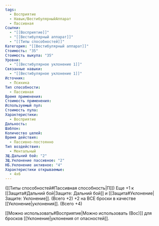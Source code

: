 ```yaml
---
tags:
  - Восприятие
  - Навык/ВестибулярныйАппарат
  - Пассивная
Ссылки:
  - "[[Восприятие]]"
  - "[[Вестибулярный аппарат]]"
  - "[[Типы способностей]]"
Категория: "[[Вестибулярный аппарат]]"
Стоимость: "35"
Стоимость выкупа: "35"
Уровни:
  - "[[Вестибулярное уклонение 1]]"
Связанные навыки:
  - "[[Вестибулярное уклонение 1]]"
Источник:
  - Психика
Тип способности:
  - Пассивная
Время применения: 
Стоимость применения: 
Используемый пул: 
Стоимость пула: 
Характеристики:
  - Восприятие
Дальность: 
Шаблон: 
Количество целей: 
Время действия:
  - Пассивно-постоянно
Тип воздействия:
  - Ментальный
ЗЩ.Дальний бой: "2"
ЗЩ.Уклонение пассивное: "2"
НБ.Уклонение активное: "4"
Характеристики открываемые:
  - 4x6
---
```

([[Типы способностей#Пассивная способность|П]]) Еще +1 к [[Защита#Дальний бой|Защите: Дальний бой]] и [[Защита#Уклонение|Защите: Уклонение]]. (Всего +2) +2 на ВСЕ броски в качестве [[Уклонение|уклонения]]. (Всего +4)

[[Можно использовать#Восприятие|Можно использовать (Вос)]] для бросков [[Уклонение|уклонения от опасностей]].